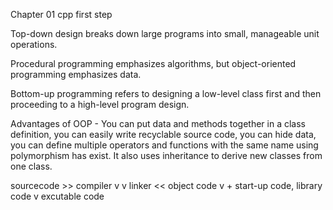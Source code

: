Chapter 01 cpp first step

Top-down design breaks down large programs into small, manageable unit operations.

Procedural programming emphasizes algorithms, but object-oriented programming emphasizes data.

Bottom-up programming refers to designing a low-level class first and then proceeding to a high-level program design.


Advantages of OOP - You can put data and methods together in a class definition, you can easily write recyclable source code, you can hide data, you can define multiple operators and functions with the same name using polymorphism has exist. It also uses inheritance to derive new classes from one class.

sourcecode >> compiler
		v
		v
   linker  << object code
      v 	+ start-up code, library code
      v
excutable code
